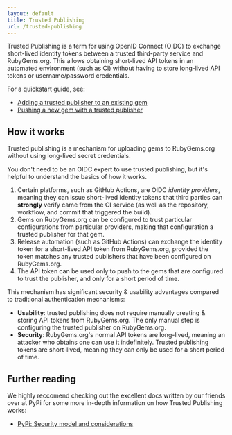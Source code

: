 ```yaml
---
layout: default
title: Trusted Publishing
url: /trusted-publishing
---
```


Trusted Publishing is a term for using OpenID Connect (OIDC) to exchange short-lived identity tokens between a trusted third-party service and RubyGems.org.
This allows obtaining short-lived API tokens in an automated environment (such as CI) without having to store long-lived API tokens or username/password credentials.

For a quickstart guide, see:

- [Adding a trusted publisher to an existing gem](/trusted-publishing/adding-a-publisher)
- [Pushing a new gem with a trusted publisher](/trusted-publishing/pushing-a-new-gem)

## How it works

Trusted publishing is a mechanism for uploading gems to RubyGems.org without using long-lived secret credentials.

You don't need to be an OIDC expert to use trusted publishing, but it's helpful to understand the basics of how it works.

1. Certain platforms, such as GitHub Actions, are OIDC _identity providers_, meaning they can issue short-lived identity tokens that third parties can **strongly** verify came from the CI service (as well as the repository, workflow, and commit that triggered the build).
1. Gems on RubyGems.org can be configured to trust particular configurations from particular providers, making that configuration a trusted publisher for that gem.
1. Release automation (such as GitHub Actions) can exchange the identity token for a short-lived API token from RubyGems.org, provided the token matches any trusted publishers that have been configured on RubyGems.org.
1. The API token can be used only to push to the gems that are configured to trust the publisher, and only for a short period of time.

This mechanism has significant security & usability advantages compared to traditional authentication mechanisms:

- **Usability**: trusted publishing does not require manually creating & storing API tokens from RubyGems.org. The only manual step is configuring the trusted publisher on RubyGems.org.
- **Security**: RubyGems.org's normal API tokens are long-lived, meaning an attacker who obtains one can use it indefinitely. Trusted publishing tokens are short-lived, meaning they can only be used for a short period of time.

## Further reading

We highly reccomend checking out the excellent docs written by our friends over at PyPi for some more in-depth information on how Trusted Publishing works:

- [PyPi: Security model and considerations](https://docs.pypi.org/trusted-publishers/security-model/)
